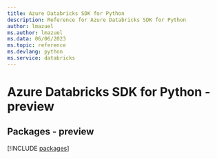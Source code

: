 ```yaml
---
title: Azure Databricks SDK for Python
description: Reference for Azure Databricks SDK for Python
author: lmazuel
ms.author: lmazuel
ms.data: 06/06/2023
ms.topic: reference
ms.devlang: python
ms.service: databricks
---
```

# Azure Databricks SDK for Python - preview
## Packages - preview
[!INCLUDE [packages](databricks-index.md)]